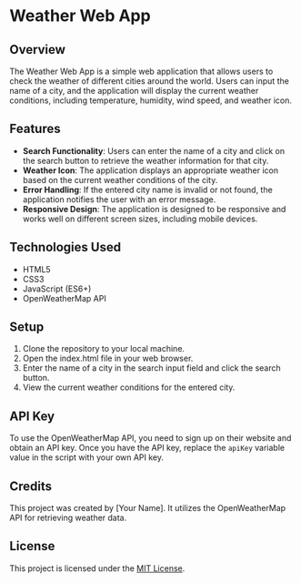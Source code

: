 # Weather Web App

## Overview
The Weather Web App is a simple web application that allows users to check the weather of different cities around the world. Users can input the name of a city, and the application will display the current weather conditions, including temperature, humidity, wind speed, and weather icon.

## Features
- **Search Functionality**: Users can enter the name of a city and click on the search button to retrieve the weather information for that city.
- **Weather Icon**: The application displays an appropriate weather icon based on the current weather conditions of the city.
- **Error Handling**: If the entered city name is invalid or not found, the application notifies the user with an error message.
- **Responsive Design**: The application is designed to be responsive and works well on different screen sizes, including mobile devices.

## Technologies Used
- HTML5
- CSS3
- JavaScript (ES6+)
- OpenWeatherMap API

## Setup
1. Clone the repository to your local machine.
2. Open the index.html file in your web browser.
3. Enter the name of a city in the search input field and click the search button.
4. View the current weather conditions for the entered city.

## API Key
To use the OpenWeatherMap API, you need to sign up on their website and obtain an API key. Once you have the API key, replace the `apiKey` variable value in the script with your own API key.

## Credits
This project was created by [Your Name]. It utilizes the OpenWeatherMap API for retrieving weather data.

## License
This project is licensed under the [MIT License](LICENSE).
